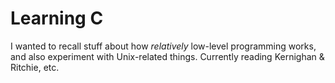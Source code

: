 # Learning C
I wanted to recall stuff about how *relatively* low-level programming works, and also experiment with Unix-related things.
Currently reading Kernighan & Ritchie, etc.
